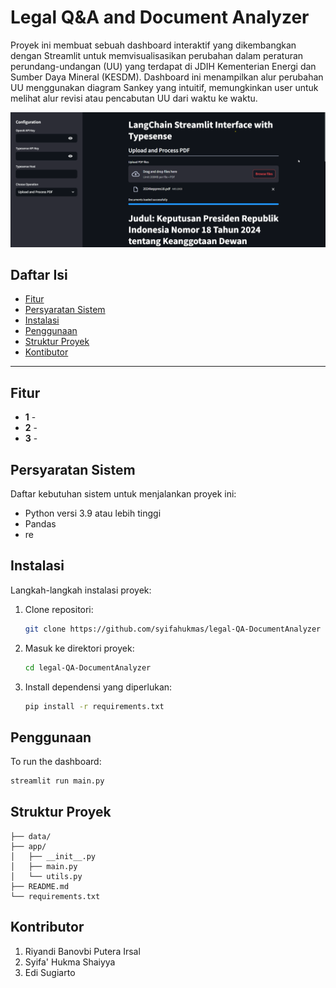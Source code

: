 # Legal Q&A and Document Analyzer

Proyek ini membuat sebuah dashboard interaktif yang dikembangkan dengan Streamlit untuk memvisualisasikan perubahan dalam peraturan perundang-undangan (UU) yang terdapat di JDIH Kementerian Energi dan Sumber Daya Mineral (KESDM). Dashboard ini menampilkan alur perubahan UU menggunakan diagram Sankey yang intuitif, memungkinkan user untuk melihat alur revisi atau pencabutan UU dari waktu ke waktu.

![Document Analyzer](legal.png)

## Daftar Isi
- [Fitur](#fitur)
- [Persyaratan Sistem](#persyaratan-sistem)
- [Instalasi](#instalasi)
- [Penggunaan](#penggunaan)
- [Struktur Proyek](#struktur-proyek)
- [Kontibutor](#kontributor)

---

## Fitur

- **1** - 
- **2** - 
- **3** -  

## Persyaratan Sistem

Daftar kebutuhan sistem untuk menjalankan proyek ini:
- Python versi 3.9 atau lebih tinggi
- Pandas
- re

## Instalasi

Langkah-langkah instalasi proyek:
1. Clone repositori:
    ```bash
    git clone https://github.com/syifahukmas/legal-QA-DocumentAnalyzer
    ```
2. Masuk ke direktori proyek:
    ```bash
    cd legal-QA-DocumentAnalyzer
    ```
3. Install dependensi yang diperlukan:
    ```bash
    pip install -r requirements.txt
    ```

## Penggunaan

To run the dashboard:
```bash
streamlit run main.py
```

## Struktur Proyek
```
├── data/
├── app/
│   ├── __init__.py
│   ├── main.py
│   └── utils.py
├── README.md
└── requirements.txt
```

## Kontributor
1. Riyandi Banovbi Putera Irsal
2. Syifa' Hukma Shaiyya
3. Edi Sugiarto
